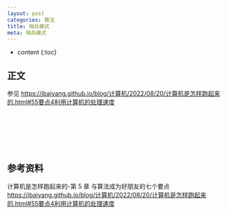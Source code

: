 ```yaml
---
layout: post
categories: 算法
title: 哨兵模式
meta: 哨兵模式
---
```

* content
{:toc}

## 正文

参见 <https://ibaiyang.github.io/blog/计算机/2022/08/20/计算机是怎样跑起来的.html#55要点4利用计算机的处理速度>



<br/><br/><br/><br/><br/>
## 参考资料

计算机是怎样跑起来的-第 5 章 与算法成为好朋友的七个要点 <https://ibaiyang.github.io/blog/计算机/2022/08/20/计算机是怎样跑起来的.html#55要点4利用计算机的处理速度>





